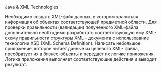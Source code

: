 Java & XML Technologies

Необходимо создать XML-файл данных, в котором храниться информация об объектах соответствующей предметной области.
Для проверки правильности (валидации) полученного XML-файла дополнительно необходимо разработать соответствующую
ему XML- схему правильности структуры XML - документа с использование технологии XSD (XML Schema Definition).
Написать небольшое приложение, которое читает данные из целевого XML- файла, преобразует их в бизнес-объекты и
передаёт их логике приложения. Логика приложения выполняет соответствующие действия и выводит результат.